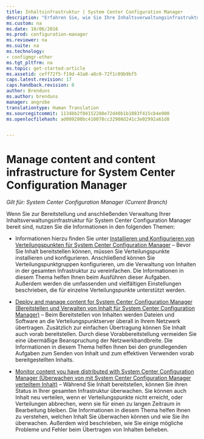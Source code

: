 ```yaml
---
title: Inhaltsinfrastruktur | System Center Configuration Manager
description: "Erfahren Sie, wie Sie Ihre Inhaltsverwaltungsinfrastruktur für System Center Configuration Manager bereitstellen und anschließend verwalten können."
ms.custom: na
ms.date: 10/06/2016
ms.prod: configuration-manager
ms.reviewer: na
ms.suite: na
ms.technology:
- configmgr-other
ms.tgt_pltfrm: na
ms.topic: get-started-article
ms.assetid: ceff72f5-f19d-43a0-a8c0-72f1c09b9bf5
caps.latest.revision: 17
caps.handback.revision: 0
author: Brenduns
ms.author: brenduns
manager: angrobe
translationtype: Human Translation
ms.sourcegitcommit: 1134bb2f04152288e72d40b1b1083f415cb4e900
ms.openlocfilehash: ad009200bc410078cc32908d241c3e02992a61d8


---
```

# <a name="manage-content-and-content-infrastructure-for-system-center-configuration-manager"></a>Manage content and content infrastructure for System Center Configuration Manager

*Gilt für: System Center Configuration Manager (Current Branch)*

Wenn Sie zur Bereitstellung und anschließenden Verwaltung Ihrer Inhaltsverwaltungsinfrastruktur für System Center Configuration Manager bereit sind, nutzen Sie die Informationen in den folgenden Themen:  

-   Informationen hierzu finden Sie unter [Installieren und Konfigurieren von Verteilungspunkten für System Center Configuration Manager](../../../../core/servers/deploy/configure/install-and-configure-distribution-points.md) – Bevor Sie Inhalt bereitstellen können, müssen Sie Verteilungspunkte installieren und konfigurieren. Anschließend können Sie Verteilungspunktgruppen konfigurieren, um die Verwaltung von Inhalten in der gesamten Infrastruktur zu vereinfachen. Die Informationen in diesem Thema helfen Ihnen beim Ausführen dieser Aufgaben. Außerdem werden die umfassenden und vielfältigen Einstellungen beschrieben, die für einzelne Verteilungspunkte unterstützt werden.  

-   [Deploy and manage content for System Center Configuration Manager (Bereitstellen und Verwalten von Inhalt für System Center Configuration Manager)](../../../../core/servers/deploy/configure/deploy-and-manage-content.md) – Beim Bereitstellen von Inhalten werden Dateien und Software an die Verteilungspunktserver überall in Ihrem Netzwerk übertragen. Zusätzlich zur einfachen Übertragung können Sie Inhalt auch vorab bereitstellen. Durch diese Vorabbereitstellung vermeiden Sie eine übermäßige Beanspruchung der Netzwerkbandbreite. Die Informationen in diesem Thema helfen Ihnen bei den grundlegenden Aufgaben zum Senden von Inhalt und zum effektiven Verwenden vorab bereitgestellten Inhalts.  

-   [Monitor content you have distributed with System Center Configuration Manager (Überwachen von mit System Center Configuration Manager verteiltem Inhalt)](../../../../core/servers/deploy/configure/monitor-content-you-have-distributed.md) – Während Sie Inhalt bereitstellen, können Sie ihren Status in Ihrer gesamten Infrastruktur überwachen. Sie können auch Inhalt neu verteilen, wenn er Verteilungspunkte nicht erreicht, oder Verteilungen abbrechen, wenn sie für einen zu langen Zeitraum in Bearbeitung bleiben. Die Informationen in diesem Thema helfen Ihnen zu verstehen, welchen Inhalt Sie überwachen können und wie Sie ihn überwachen. Außerdem wird beschrieben, wie Sie einige mögliche Probleme und Fehler beim Übertragen von Inhalten beheben.  



<!--HONumber=Nov16_HO1-->



